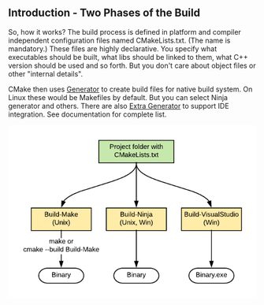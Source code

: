 ## Introduction - Two Phases of the Build

So, how it works? The build process is defined in platform and compiler independent configuration files named CMakeLists.txt. (The name is mandatory.) These files are highly declarative. You specify what executables should be built, what libs should be linked to them, what C++ version should be used and so forth. But you don't care about object files or other "internal details".

CMake then uses [Generator](https://cmake.org/cmake/help/latest/manual/cmake-generators.7.html) to create build files for native build system. On Linux these would be Makefiles by default. But you can select Ninja generator and others. There are also [Extra Generator](https://cmake.org/cmake/help/latest/manual/cmake-generators.7.html#extra-generators) to support IDE integration. See documentation for complete list.

![Alt Text](https://github.com/jan-skarupa/cmake-for-beginners/blob/master/docs/source/diagram.png)
